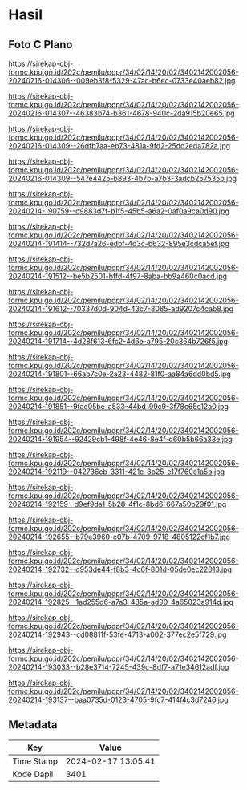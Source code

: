 # Hasil

## Foto C Plano

https://sirekap-obj-formc.kpu.go.id/202c/pemilu/pdpr/34/02/14/20/02/3402142002056-20240216-014306--009eb3f8-5329-47ac-b6ec-0733e40aeb82.jpg

https://sirekap-obj-formc.kpu.go.id/202c/pemilu/pdpr/34/02/14/20/02/3402142002056-20240216-014307--46383b74-b361-4678-940c-2da915b20e65.jpg

https://sirekap-obj-formc.kpu.go.id/202c/pemilu/pdpr/34/02/14/20/02/3402142002056-20240216-014309--26dfb7aa-eb73-481a-9fd2-25dd2eda782a.jpg

https://sirekap-obj-formc.kpu.go.id/202c/pemilu/pdpr/34/02/14/20/02/3402142002056-20240216-014309--547e4425-b893-4b7b-a7b3-3adcb257535b.jpg

https://sirekap-obj-formc.kpu.go.id/202c/pemilu/pdpr/34/02/14/20/02/3402142002056-20240214-190759--c9883d7f-b1f5-45b5-a6a2-0af0a9ca0d90.jpg

https://sirekap-obj-formc.kpu.go.id/202c/pemilu/pdpr/34/02/14/20/02/3402142002056-20240214-191414--732d7a26-edbf-4d3c-b632-895e3cdca5ef.jpg

https://sirekap-obj-formc.kpu.go.id/202c/pemilu/pdpr/34/02/14/20/02/3402142002056-20240214-191512--be5b2501-bffd-4f97-8aba-bb9a460c0acd.jpg

https://sirekap-obj-formc.kpu.go.id/202c/pemilu/pdpr/34/02/14/20/02/3402142002056-20240214-191612--70337d0d-904d-43c7-8085-ad9207c4cab8.jpg

https://sirekap-obj-formc.kpu.go.id/202c/pemilu/pdpr/34/02/14/20/02/3402142002056-20240214-191714--4d28f613-6fc2-4d6e-a795-20c364b726f5.jpg

https://sirekap-obj-formc.kpu.go.id/202c/pemilu/pdpr/34/02/14/20/02/3402142002056-20240214-191801--66ab7c0e-2a23-4482-81f0-aa84a6dd0bd5.jpg

https://sirekap-obj-formc.kpu.go.id/202c/pemilu/pdpr/34/02/14/20/02/3402142002056-20240214-191851--9fae05be-a533-44bd-99c9-3f78c65e12a0.jpg

https://sirekap-obj-formc.kpu.go.id/202c/pemilu/pdpr/34/02/14/20/02/3402142002056-20240214-191954--92429cb1-498f-4e46-8e4f-d60b5b66a33e.jpg

https://sirekap-obj-formc.kpu.go.id/202c/pemilu/pdpr/34/02/14/20/02/3402142002056-20240214-192119--042736cb-3311-421c-8b25-e17f760c1a5b.jpg

https://sirekap-obj-formc.kpu.go.id/202c/pemilu/pdpr/34/02/14/20/02/3402142002056-20240214-192159--d9ef9da1-5b28-4f1c-8bd6-667a50b29f01.jpg

https://sirekap-obj-formc.kpu.go.id/202c/pemilu/pdpr/34/02/14/20/02/3402142002056-20240214-192655--b79e3960-c07b-4709-9718-4805122cf1b7.jpg

https://sirekap-obj-formc.kpu.go.id/202c/pemilu/pdpr/34/02/14/20/02/3402142002056-20240214-192732--d953de44-f8b3-4c6f-801d-05de0ec22013.jpg

https://sirekap-obj-formc.kpu.go.id/202c/pemilu/pdpr/34/02/14/20/02/3402142002056-20240214-192825--1ad255d6-a7a3-485a-ad90-4a65023a914d.jpg

https://sirekap-obj-formc.kpu.go.id/202c/pemilu/pdpr/34/02/14/20/02/3402142002056-20240214-192943--cd08811f-53fe-4713-a002-377ec2e5f729.jpg

https://sirekap-obj-formc.kpu.go.id/202c/pemilu/pdpr/34/02/14/20/02/3402142002056-20240214-193033--b28e3714-7245-439c-8df7-a71e34612adf.jpg

https://sirekap-obj-formc.kpu.go.id/202c/pemilu/pdpr/34/02/14/20/02/3402142002056-20240214-193137--baa0735d-0123-4705-9fc7-414f4c3d7246.jpg


## Metadata

| Key        | Value               |
| ---------- | ------------------- |
| Time Stamp | 2024-02-17 13:05:41 |
| Kode Dapil | 3401                |



